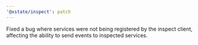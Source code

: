 ```yaml
---
'@xstate/inspect': patch
---
```


Fixed a bug where services were not being registered by the inspect client, affecting the ability to send events to inspected services.
